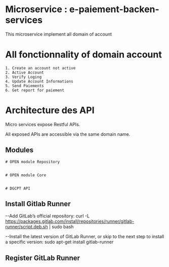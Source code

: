 # Microservice : e-paiement-backen-services

This microservice implement all domain of account

# All fonctionnality of domain account

	1. Create an account not active
	2. Active Account
	3. Verify Loging
	4. Update Account Informations
	5. Send Paiements
	6. Get report for paiement


# Architecture des API

Micro services expose Restful APIs.

All exposed APIs are accessible via the same domain name.


## Modules

	# OPEN module Repository
	
	
	# OPEN module Core
	
	
	# DGCPT API

## Install Gitlab Runner

--Add GitLab’s official repository:
       curl -L https://packages.gitlab.com/install/repositories/runner/gitlab-runner/script.deb.sh | sudo bash

--Install the latest version of GitLab Runner, or skip to the next step to install a specific version:
       sudo apt-get install gitlab-runner

## Register GitLab Runner
